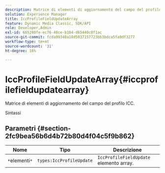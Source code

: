```yaml
---
description: Matrice di elementi di aggiornamento del campo del profilo ICC.
solution: Experience Manager
title: IccProfileFieldUpdateArray
feature: Dynamic Media Classic, SDK/API
role: Developer,Admin
exl-id: 665280fe-ec76-48ce-b104-d65440c0f1ac
source-git-commit: fcda99340a18d5037157723bb3bdca5fa9df3277
workflow-type: tm+mt
source-wordcount: '31'
ht-degree: 16%

---
```


# IccProfileFieldUpdateArray{#iccprofilefieldupdatearray}

Matrice di elementi di aggiornamento del campo del profilo ICC.

Sintassi

## Parametri {#section-2fc9bea56b6d4b72b80d4f04c5f9b862}

| Nome | Tipo | Descrizione |
|---|---|---|
| `*`elementi`*` | `types:IccProfileUpdate` | `IccProfileFieldUpdate` elemento array. |
